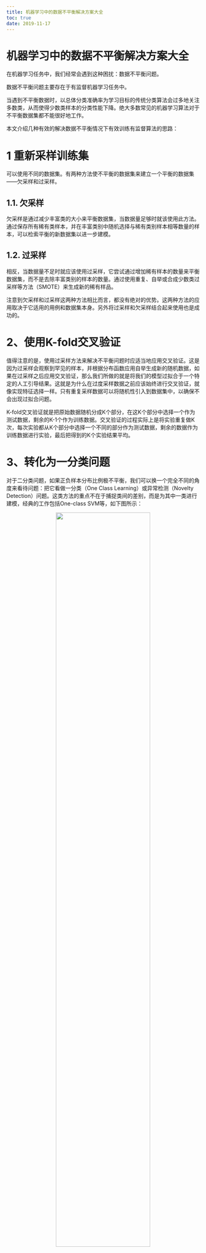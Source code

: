 ```yaml
---
title: 机器学习中的数据不平衡解决方案大全
toc: true
date: 2019-11-17
---
```

# 机器学习中的数据不平衡解决方案大全

在机器学习任务中，我们经常会遇到这种困扰：数据不平衡问题。

数据不平衡问题主要存在于有监督机器学习任务中。

当遇到不平衡数据时，以总体分类准确率为学习目标的传统分类算法会过多地关注多数类，从而使得少数类样本的分类性能下降。绝大多数常见的机器学习算法对于不平衡数据集都不能很好地工作。

本文介绍几种有效的解决数据不平衡情况下有效训练有监督算法的思路：

# 1 重新采样训练集

可以使用不同的数据集。有两种方法使不平衡的数据集来建立一个平衡的数据集——欠采样和过采样。

## 1.1. 欠采样

欠采样是通过减少丰富类的大小来平衡数据集，当数据量足够时就该使用此方法。通过保存所有稀有类样本，并在丰富类别中随机选择与稀有类别样本相等数量的样本，可以检索平衡的新数据集以进一步建模。

## 1.2. 过采样

相反，当数据量不足时就应该使用过采样，它尝试通过增加稀有样本的数量来平衡数据集，而不是去除丰富类别的样本的数量。通过使用重复、自举或合成少数类过采样等方法（SMOTE）来生成新的稀有样品。

注意到欠采样和过采样这两种方法相比而言，都没有绝对的优势。这两种方法的应用取决于它适用的用例和数据集本身。另外将过采样和欠采样结合起来使用也是成功的。

# 2、使用K-fold交叉验证

值得注意的是，使用过采样方法来解决不平衡问题时应适当地应用交叉验证。这是因为过采样会观察到罕见的样本，并根据分布函数应用自举生成新的随机数据，如果在过采样之后应用交叉验证，那么我们所做的就是将我们的模型过拟合于一个特定的人工引导结果。这就是为什么在过度采样数据之前应该始终进行交叉验证，就像实现特征选择一样。只有重复采样数据可以将随机性引入到数据集中，以确保不会出现过拟合问题。

K-fold交叉验证就是把原始数据随机分成K个部分，在这K个部分中选择一个作为测试数据，剩余的K-1个作为训练数据。交叉验证的过程实际上是将实验重复做K次，每次实验都从K个部分中选择一个不同的部分作为测试数据，剩余的数据作为训练数据进行实验，最后把得到的K个实验结果平均。

# 3、转化为一分类问题

对于二分类问题，如果正负样本分布比例极不平衡，我们可以换一个完全不同的角度来看待问题：把它看做一分类（One Class Learning）或异常检测（Novelty Detection）问题。这类方法的重点不在于捕捉类间的差别，而是为其中一类进行建模，经典的工作包括One-class SVM等，如下图所示：


<p align="center">
    <img width="70%" height="70%" src="http://images.iterate.site/blog/image/20191101/plxe4jBlVs3f.png?imageslim">
</p>



One Class SVM 是指你的训练数据只有一类正（或者负）样本的数据， 而没有另外的一类。在这时，你需要学习的实际上你训练数据的边界。而这时不能使用最大化软边缘了，因为你没有两类的数据。 所以呢，在这边文章中，“Estimating the support of a high-dimensional distribution”， **Schölkopf** 假设最好的边缘要远离特征空间中的原点。左边是在原始空间中的边界，可以看到有很多的边界都符合要求，但是比较靠谱的是找一个比较紧的边界（红色的）。这个目标转换到特征空间就是找一个离原点比较远的边界，同样是红色的直线。当然这些约束条件都是人为加上去的，你可以按照你自己的需要采取相应的约束条件。比如让你data 的中心离原点最远。

说明：对于正负样本极不均匀的问题，使用异常检测，或者一分类问题，也是一个思路。

# 4 组合不同的重采样数据集

成功泛化模型的最简单方法是使用更多的数据，问题是像逻辑回归或随机森林这样开箱即用的分类器，倾向于通过舍去稀有类来泛化模型。一个简单的最佳实践是建立n个模型，每个模型使用稀有类别的所有样本和丰富类别的n个不同样本。假设想要合并10个模型，那么将保留例如1000例稀有类别，并随机抽取10000例丰富类别。然后，只需将10000个案例分成10块，并训练10个不同的模型。

<p align="center">
    <img width="70%" height="70%" src="http://images.iterate.site/blog/image/20191101/BDdeMVkrUeMn.png?imageslim">
</p>

如果拥有大量数据，这种方法是简单并且是可横向扩展的，这是因为可以在不同的集群节点上训练和运行模型。集合模型也趋于泛化，这使得该方法易于处理。

# 5 用不同比例重新采样

**方法4** 可以很好地将稀有类别和丰富类别之间的比例进行微调，最好的比例在很大程度上取决于所使用的数据和模型。但是，不是在整体中以相同的比例训练所有模型，所以值得尝试合并不同的比例。如果10个模型被训练，有一个模型比例为1：1（稀有：丰富）和另一个1：3甚至是2：1的模型都是有意义的。一个类别获得的权重依赖于使用的模型。

<p align="center">
    <img width="70%" height="70%" src="http://images.iterate.site/blog/image/20191101/DR2emecIPSP6.png?imageslim">
</p>



# 6、多模型Bagging

**方法5** 虽然能够选出最好的样本数据比例。但是它的鲁棒性不能够保证：它的鲁棒性取决于测试集样本的选取。

为了解决上述方法的缺陷，增加模型鲁棒性。为此，我本人在 随机森林算法 思想的启发下，想出了在上述方法的基础上，将不同比例下训练出来的模型进行 **多模型Bagging** 操作，具体的步骤如下：

<p align="center">
    <img width="70%" height="70%" src="http://images.iterate.site/blog/image/20191101/6XUe5mEHGPIe.png?imageslim">
</p>

# 7 集群丰富类

Sergey Quora提出了一种优雅的方法，他建议不要依赖随机样本来覆盖训练样本的种类，而是将r个群体中丰富类别进行聚类，其中r为r中的例数。每个组只保留集群中心（medoid）。然后，基于稀有类和仅保留的类别对该模型进行训练。

## 7.1. 对丰富类进行聚类操作

首先，我们可以对具有大量样本的丰富类进行聚类操作。假设我们使用的方法是 K-Means聚类算法 。此时，我们可以选择K值为稀有类中的数据样本的个数，并将聚类后的中心点以及相应的聚类中心当做富类样本的代表样例，类标与富类类标一致。

<p align="center">
    <img width="70%" height="70%" src="http://images.iterate.site/blog/image/20191101/hAkErGHzY5Dk.png?imageslim">
</p>

## 7.2 聚类后的样本进行有监督学习

经过上述步骤的聚类操作，我们对富类训练样本进行了筛选，接下来我们就可以将相等样本数的K个正负样本进行有监督训练。如下图所示：

<p align="center">
    <img width="70%" height="70%" src="http://images.iterate.site/blog/image/20191101/vWrmXriOtOyC.png?imageslim">
</p>

# 8、设计适用于不平衡数据集的模型

所有之前的方法都集中在数据上，并将模型保持为固定的组件。但事实上，如果设计的模型适用于不平衡数据，则不需要重新采样数据，著名的XGBoost已经是一个很好的起点，因此设计一个适用于不平衡数据集的模型也是很有意义的。

通过设计一个代价函数来惩罚稀有类别的错误分类而不是分类丰富类别，可以设计出许多自然泛化为稀有类别的模型。例如，调整SVM以惩罚稀有类别的错误分类。

<p align="center">
    <img width="70%" height="70%" src="http://images.iterate.site/blog/image/20191101/tcyJfdkRQYBd.png?imageslim">
</p>


# 相关

- [机器学习中的数据不平衡解决方案大全](https://mp.weixin.qq.com/s?__biz=MzUyMjE2MTE0Mw==&mid=2247483674&idx=1&sn=5c3a735d06c7db93dbc37aec240c824a&scene=19#wechat_redirect)
